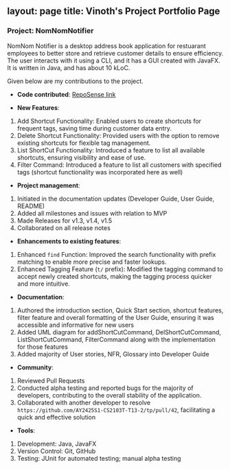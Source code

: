layout: page
title: Vinoth's Project Portfolio Page
---

### Project: NomNomNotifier

NomNom Notifier is a desktop address book application for restuarant employees to better store and retrieve customer details to ensure efficiency.
The user interacts with it using a CLI, and it has a GUI created with JavaFX. It is written in Java, and has about 10 kLoC.

Given below are my contributions to the project.

* **Code contributed**: [RepoSense link]()


* **New Features**:
1. Add Shortcut Functionality: Enabled users to create shortcuts for frequent tags, saving time during customer data entry.
2. Delete Shortcut Functionality: Provided users with the option to remove existing shortcuts for flexible tag management.
3. List ShortCut Functionality: Introduced a feature to list all available shortcuts, ensuring visibility and ease of use.
4. Filter Command: Introduced a feature to list all customers with specified tags (shortcut functionality was incorporated here as well)


* **Project management**:
1. Initiated in the documentation updates (Developer Guide, User Guide, README)
2. Added all milestones and issues with relation to MVP
2. Made Releases for v1.3, v1.4, v1.5
3. Collaborated on all release notes

* **Enhancements to existing features**:
1. Enhanced `find` Function: Improved the search functionality with prefix matching to enable more precise and faster lookups.
2. Enhanced Tagging Feature (`t/` prefix): Modified the tagging command to accept newly created shortcuts, making the tagging process quicker and more intuitive.
   
* **Documentation**:
1. Authored the introduction section, Quick Start section, shortcut features, filter feature and overall formatting of the User Guide, ensuring it was accessible and informative for new users
2. Added UML diagram for addShortCutCommand, DelShortCutCommand, ListShortCutCommand, FilterCommand along with the implementation for those features
3. Added majority of User stories, NFR, Glossary into Developer Guide

* **Community**:
1. Reviewed Pull Requests
2. Conducted alpha testing and reported bugs for the majority of developers, contributing to the overall stability of the application.
1. Collaborated with another developer to resolve `https://github.com/AY2425S1-CS2103T-T13-2/tp/pull/42`, facilitating a quick and effective solution
    
* **Tools**:
1. Development: Java, JavaFX 
2. Version Control: Git, GitHub 
3. Testing: JUnit for automated testing; manual alpha testing
